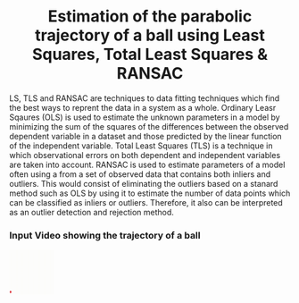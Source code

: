 <div align="center">
<h1>Estimation of the parabolic trajectory of a ball using Least Squares, Total Least Squares & RANSAC</h1>
</div>

LS, TLS and RANSAC are techniques to data fitting techniques which find the best ways to reprent the data in a system as a whole. Ordinary Leasr Sqaures (OLS) is used to estimate the unknown parameters in a model by minimizing the sum of the squares of the differences between the observed dependent variable in a dataset and those predicted by the linear function of the independent variable. Total Least Squares (TLS) is a technique in which observational errors on both dependent and independent variables are taken into account. RANSAC is used to estimate parameters of a model often using a from a set of observed data that contains both inliers and outliers. This would consist of eliminating the outliers based on a stanard method such as OLS by using it to estimate the number of data points which can be classified as inliers or outliers. Therefore, it also can be interpreted as an outlier detection and rejection method. 

 ### Input Video showing the trajectory of a ball
 
<img src="https://github.com/jayesh68/LS-TLS-and-RANSAC/blob/main/Ball_travel_10fps.gif" width="80" height="80" />


